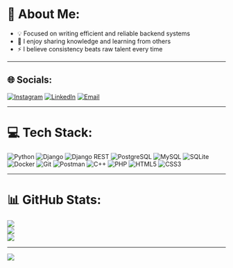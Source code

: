 # 💫 About Me:
- 💡 Focused on writing efficient and reliable backend systems  
- 💬 I enjoy sharing knowledge and learning from others  
- ⚡ I believe consistency beats raw talent every time  

---

## 🌐 Socials:
[![Instagram](https://img.shields.io/badge/Instagram-%23E4405F.svg?logo=Instagram&logoColor=white)](https://instagram.com/xff2o)
[![LinkedIn](https://img.shields.io/badge/LinkedIn-%230077B5.svg?logo=linkedin&logoColor=white)](https://www.linkedin.com/in/mohammed-aldarwish-32260a353/)
[![Email](https://img.shields.io/badge/Email-D14836?logo=gmail&logoColor=white)](mailto:m.aldarwish.dev@gmail.com)

---

# 💻 Tech Stack:
![Python](https://img.shields.io/badge/Python-3670A0?style=for-the-badge&logo=python&logoColor=ffdd54)
![Django](https://img.shields.io/badge/Django-092E20?style=for-the-badge&logo=django&logoColor=white)
![Django REST](https://img.shields.io/badge/Django%20REST-ff1709?style=for-the-badge&logo=django&logoColor=white)
![PostgreSQL](https://img.shields.io/badge/Postgres-316192?style=for-the-badge&logo=postgresql&logoColor=white)
![MySQL](https://img.shields.io/badge/MySQL-4479A1?style=for-the-badge&logo=mysql&logoColor=white)
![SQLite](https://img.shields.io/badge/SQLite-07405E?style=for-the-badge&logo=sqlite&logoColor=white)
![Docker](https://img.shields.io/badge/Docker-0db7ed?style=for-the-badge&logo=docker&logoColor=white)
![Git](https://img.shields.io/badge/Git-F05033?style=for-the-badge&logo=git&logoColor=white)
![Postman](https://img.shields.io/badge/Postman-FF6C37?style=for-the-badge&logo=postman&logoColor=white)
![C++](https://img.shields.io/badge/C++-00599C?style=for-the-badge&logo=c%2B%2B&logoColor=white)
![PHP](https://img.shields.io/badge/PHP-777BB4?style=for-the-badge&logo=php&logoColor=white)
![HTML5](https://img.shields.io/badge/HTML5-E34F26?style=for-the-badge&logo=html5&logoColor=white)
![CSS3](https://img.shields.io/badge/CSS3-1572B6?style=for-the-badge&logo=css3&logoColor=white)

---

# 📊 GitHub Stats:
![](https://github-readme-stats.vercel.app/api?username=MohammedAldarwish&theme=default&hide_border=false&include_all_commits=true&count_private=true)  
![](https://nirzak-streak-stats.vercel.app/?user=MohammedAldarwish&theme=default&hide_border=false)  
![](https://github-readme-stats.vercel.app/api/top-langs/?username=MohammedAldarwish&theme=default&hide_border=false&layout=compact)

---

[![](https://visitcount.itsvg.in/api?id=MohammedAldarwish&icon=0&color=0)](https://visitcount.itsvg.in)

<!-- Made with 💻 by Mohammed Aldarwish -->
